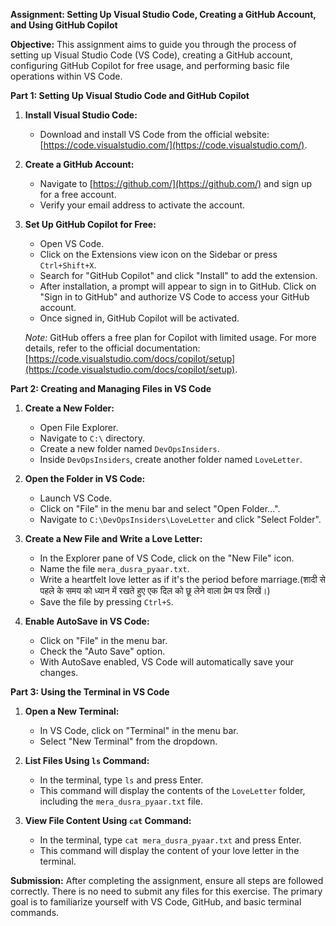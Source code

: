 **Assignment: Setting Up Visual Studio Code, Creating a GitHub Account, and Using GitHub Copilot**

**Objective:** This assignment aims to guide you through the process of setting up Visual Studio Code (VS Code), creating a GitHub account, configuring GitHub Copilot for free usage, and performing basic file operations within VS Code.

**Part 1: Setting Up Visual Studio Code and GitHub Copilot**

1. **Install Visual Studio Code:**
   - Download and install VS Code from the official website: [https://code.visualstudio.com/](https://code.visualstudio.com/).

2. **Create a GitHub Account:**
   - Navigate to [https://github.com/](https://github.com/) and sign up for a free account.
   - Verify your email address to activate the account.

3. **Set Up GitHub Copilot for Free:**
   - Open VS Code.
   - Click on the Extensions view icon on the Sidebar or press `Ctrl+Shift+X`.
   - Search for "GitHub Copilot" and click "Install" to add the extension.
   - After installation, a prompt will appear to sign in to GitHub. Click on "Sign in to GitHub" and authorize VS Code to access your GitHub account.
   - Once signed in, GitHub Copilot will be activated.

   *Note:* GitHub offers a free plan for Copilot with limited usage. For more details, refer to the official documentation: [https://code.visualstudio.com/docs/copilot/setup](https://code.visualstudio.com/docs/copilot/setup).

**Part 2: Creating and Managing Files in VS Code**

1. **Create a New Folder:**
   - Open File Explorer.
   - Navigate to `C:\` directory.
   - Create a new folder named `DevOpsInsiders`.
   - Inside `DevOpsInsiders`, create another folder named `LoveLetter`.

2. **Open the Folder in VS Code:**
   - Launch VS Code.
   - Click on "File" in the menu bar and select "Open Folder...".
   - Navigate to `C:\DevOpsInsiders\LoveLetter` and click "Select Folder".

3. **Create a New File and Write a Love Letter:**
   - In the Explorer pane of VS Code, click on the "New File" icon.
   - Name the file `mera_dusra_pyaar.txt`.
   - Write a heartfelt love letter as if it's the period before marriage.(शादी से पहले के समय को ध्यान में रखते हुए एक दिल को छू लेने वाला प्रेम पत्र लिखें।)
   - Save the file by pressing `Ctrl+S`.

4. **Enable AutoSave in VS Code:**
   - Click on "File" in the menu bar.
   - Check the "Auto Save" option.
   - With AutoSave enabled, VS Code will automatically save your changes.

**Part 3: Using the Terminal in VS Code**

1. **Open a New Terminal:**
   - In VS Code, click on "Terminal" in the menu bar.
   - Select "New Terminal" from the dropdown.

2. **List Files Using `ls` Command:**
   - In the terminal, type `ls` and press Enter.
   - This command will display the contents of the `LoveLetter` folder, including the `mera_dusra_pyaar.txt` file.

3. **View File Content Using `cat` Command:**
   - In the terminal, type `cat mera_dusra_pyaar.txt` and press Enter.
   - This command will display the content of your love letter in the terminal.

**Submission:**
After completing the assignment, ensure all steps are followed correctly. There is no need to submit any files for this exercise. The primary goal is to familiarize yourself with VS Code, GitHub, and basic terminal commands.